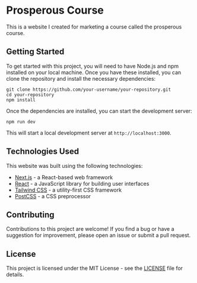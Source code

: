 # Prosperous Course

This is a website I created for marketing a course called the prosperous course.

## Getting Started

To get started with this project, you will need to have Node.js and npm installed on your local machine. Once you have these installed, you can clone the repository and install the necessary dependencies:

```
git clone https://github.com/your-username/your-repository.git
cd your-repository
npm install
```

Once the dependencies are installed, you can start the development server:

```
npm run dev
```

This will start a local development server at `http://localhost:3000`.

## Technologies Used

This website was built using the following technologies:

- [Next.js](https://nextjs.org/) - a React-based web framework
- [React](https://reactjs.org/) - a JavaScript library for building user interfaces
- [Tailwind CSS](https://tailwindcss.com/) - a utility-first CSS framework
- [PostCSS](https://postcss.org/) - a CSS preprocessor

## Contributing

Contributions to this project are welcome! If you find a bug or have a suggestion for improvement, please open an issue or submit a pull request.

## License

This project is licensed under the MIT License - see the [LICENSE](LICENSE) file for details.
